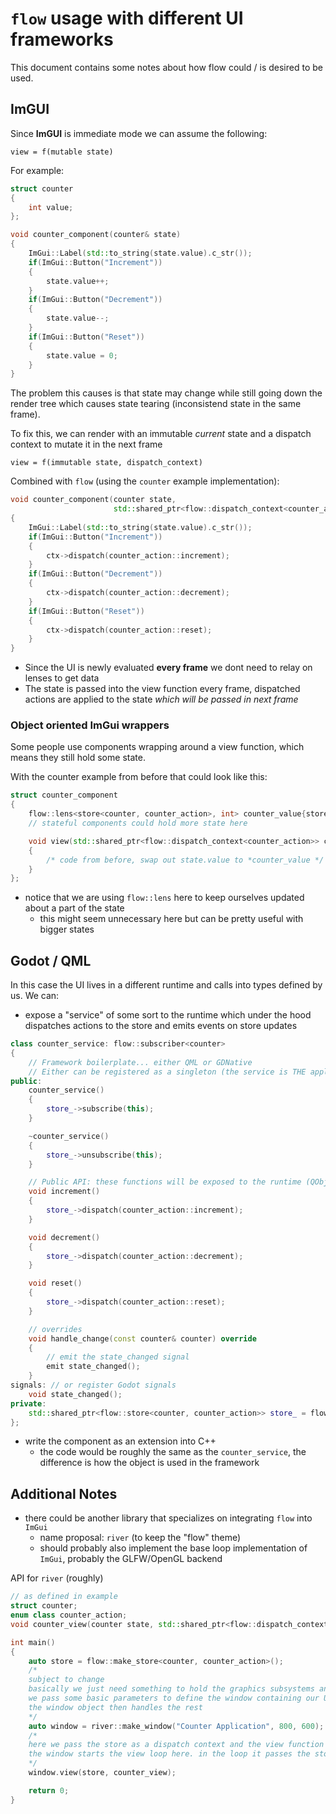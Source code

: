 # `flow` usage with different UI frameworks

This document contains some notes about how flow could / is desired to be used.

## ImGUI

Since **ImGUI** is immediate mode we can assume the following:

```pseudo
view = f(mutable state)
```

For example:

```cpp
struct counter
{
    int value;
};

void counter_component(counter& state)
{
    ImGui::Label(std::to_string(state.value).c_str());
    if(ImGui::Button("Increment"))
    {
        state.value++;
    }
    if(ImGui::Button("Decrement"))
    {
        state.value--;
    }
    if(ImGui::Button("Reset"))
    {
        state.value = 0;
    }
}
```

The problem this causes is that state may change while still going down the render tree which causes state tearing (inconsistend state in the same frame).

To fix this, we can render with an immutable *current* state and a dispatch context to mutate it in the next frame

```pseudo
view = f(immutable state, dispatch_context)
```

Combined with `flow` (using the `counter` example implementation):

```cpp
void counter_component(counter state,
                       std::shared_ptr<flow::dispatch_context<counter_action>> ctx)
{
    ImGui::Label(std::to_string(state.value).c_str());
    if(ImGui::Button("Increment"))
    {
        ctx->dispatch(counter_action::increment);
    }
    if(ImGui::Button("Decrement"))
    {
        ctx->dispatch(counter_action::decrement);
    }
    if(ImGui::Button("Reset"))
    {
        ctx->dispatch(counter_action::reset);
    }
}
```

* Since the UI is newly evaluated **every frame** we dont need to relay on lenses to get data
* The state is passed into the view function every frame, dispatched actions are applied to the state *which will be passed in next frame*

### Object oriented ImGui wrappers

Some people use components wrapping around a view function, which means they still hold some state.

With the counter example from before that could look like this:

```cpp
struct counter_component
{
    flow::lens<store<counter, counter_action>, int> counter_value{store, [](counter state) { return state.value; }};
    // stateful components could hold more state here

    void view(std::shared_ptr<flow::dispatch_context<counter_action>> ctx)
    {
        /* code from before, swap out state.value to *counter_value */
    }
};
```

* notice that we are using `flow::lens` here to keep ourselves updated about a part of the state
  * this might seem unnecessary here but can be pretty useful with bigger states

## Godot / QML

In this case the UI lives in a different runtime and calls into types defined by us. We can:

* expose a "service" of some sort to the runtime which under the hood dispatches actions to the store and emits events on store updates

```cpp
class counter_service: flow::subscriber<counter>
{
    // Framework boilerplate... either QML or GDNative
    // Either can be registered as a singleton (the service is THE application state) or attached to the runtime sometime
public:
    counter_service()
    {
        store_->subscribe(this);
    }

    ~counter_service()
    {
        store_->unsubscribe(this);
    }

    // Public API: these functions will be exposed to the runtime (QObject / godot::Object)
    void increment()
    {
        store_->dispatch(counter_action::increment);
    }

    void decrement()
    {
        store_->dispatch(counter_action::decrement);
    }

    void reset()
    {
        store_->dispatch(counter_action::reset);
    }

    // overrides
    void handle_change(const counter& counter) override
    {
        // emit the state_changed signal
        emit state_changed();
    }
signals: // or register Godot signals
    void state_changed();
private:
    std::shared_ptr<flow::store<counter, counter_action>> store_ = flow::make_store<counter, counter_action>();
};
```

* write the component as an extension into C++
  * the code would be roughly the same as the `counter_service`, the difference is how the object is used in the framework

## Additional Notes

* there could be another library that specializes on integrating `flow` into `ImGui`
  * name proposal: `river` (to keep the "flow" theme)
  * should probably also implement the base loop implementation of `ImGui`, probably the GLFW/OpenGL backend

API for `river` (roughly)

```cpp
// as defined in example
struct counter;
enum class counter_action;
void counter_view(counter state, std::shared_ptr<flow::dispatch_context<counter, counter_action>> ctx);

int main()
{
    auto store = flow::make_store<counter, counter_action>();
    /*
    subject to change
    basically we just need something to hold the graphics subsystems and window information
    we pass some basic parameters to define the window containing our UI
    the window object then handles the rest
    */
    auto window = river::make_window("Counter Application", 800, 600);
    /*
    here we pass the store as a dispatch context and the view function to construct the render loop
    the window starts the view loop here. in the loop it passes the stores current state and the store itself as a dispatch context
    */
    window.view(store, counter_view);

    return 0;
}
```
